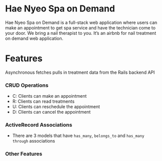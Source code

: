 # Hae Nyeo Spa on Demand
Hae Nyeo Spa on Demand is a full-stack web application where users can make an appointment to get spa service and have the technician come to your door. 
We bring a nail therapist to you. It’s an airbnb for nail treatment on demand web application.

# Features
Asynchronous fetches
pulls in treatment data from the Rails backend API

### CRUD Operations
* C: Clients can make an appointment
* R: Clients can read treatments
* U: Clients can reschedule the appointment
* D: Clients can cancel the appointment

### ActiveRecord Associations
* There are 3 models that have `has_many`, `belongs_to` and `has_many through` associations

### Other Features
